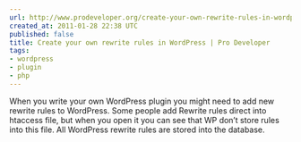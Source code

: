 ```yaml
---
url: http://www.prodeveloper.org/create-your-own-rewrite-rules-in-wordpress.html
created_at: 2011-01-28 22:38 UTC
published: false
title: Create your own rewrite rules in WordPress | Pro Developer
tags:
- wordpress
- plugin
- php
---
```


When you write your own WordPress plugin you might need to add new rewrite rules to WordPress. Some people add Rewrite rules direct into htaccess file, but when you open it you can see that WP don’t store rules into this file. All WordPress rewrite rules are stored into the database.
